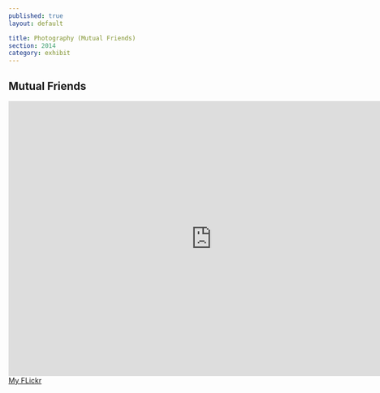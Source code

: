 ```yaml
---
published: true
layout: default

title: Photography (Mutual Friends)
section: 2014
category: exhibit
---
```


## Mutual Friends ##

<iframe id='iframe' src='https://flickrit.com/slideshowholder.php?height=533&width=800&size=big&setId=72157653797445985&credit=1&trans=1&theme=1&thumbnails=0&transition=0&layoutType=fixed&sort=0' scrolling='no' frameborder='0' width='800' height='543'></iframe>

<br>
<a href="https://flickr.com/photos/akira2019">My FLickr</a>
